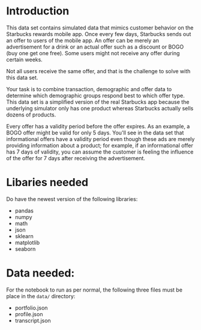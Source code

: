 # Introduction
This data set contains simulated data that mimics customer behavior on the Starbucks rewards mobile app. Once every few days, Starbucks sends out an offer to users of the mobile app. An offer can be merely an advertisement for a drink or an actual offer such as a discount or BOGO (buy one get one free). Some users might not receive any offer during certain weeks.  
  
Not all users receive the same offer, and that is the challenge to solve with this data set.  
  
Your task is to combine transaction, demographic and offer data to determine which demographic groups respond best to which offer type. This data set is a simplified version of the real Starbucks app because the underlying simulator only has one product whereas Starbucks actually sells dozens of products.  
  
Every offer has a validity period before the offer expires. As an example, a BOGO offer might be valid for only 5 days. You'll see in the data set that informational offers have a validity period even though these ads are merely providing information about a product; for example, if an informational offer has 7 days of validity, you can assume the customer is feeling the influence of the offer for 7 days after receiving the advertisement.  

# Libaries needed
Do have the newest version of the following libraries: 
* pandas
* numpy
* math
* json
* sklearn
* matplotlib
* seaborn

# Data needed:
For the notebook to run as per normal, the following three files must be place in the `data/` directory:
* portfolio.json
* profile.json
* transcript.json
